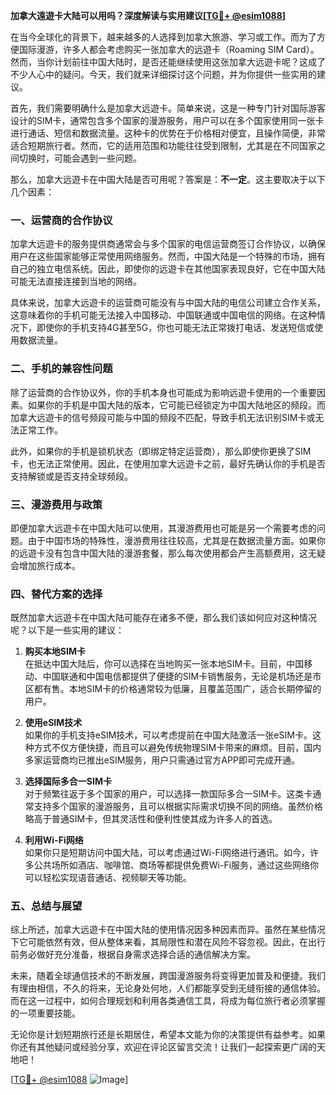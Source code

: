 **加拿大遠遊卡大陆可以用吗？深度解读与实用建议[[TG💪+ @esim1088](https://t.me/s/esim1088)]**

在当今全球化的背景下，越来越多的人选择到加拿大旅游、学习或工作。而为了方便国际漫游，许多人都会考虑购买一张加拿大的远遊卡（Roaming SIM Card）。然而，当你计划前往中国大陆时，是否还能继续使用这张加拿大远遊卡呢？这成了不少人心中的疑问。今天，我们就来详细探讨这个问题，并为你提供一些实用的建议。

首先，我们需要明确什么是加拿大远遊卡。简单来说，这是一种专门针对国际游客设计的SIM卡，通常包含多个国家的漫游服务，用户可以在多个国家使用同一张卡进行通话、短信和数据流量。这种卡的优势在于价格相对便宜，且操作简便，非常适合短期旅行者。然而，它的适用范围和功能往往受到限制，尤其是在不同国家之间切换时，可能会遇到一些问题。

那么，加拿大远遊卡在中国大陆是否可用呢？答案是：**不一定**。这主要取决于以下几个因素：

### 一、运营商的合作协议

加拿大远遊卡的服务提供商通常会与多个国家的电信运营商签订合作协议，以确保用户在这些国家能够正常使用网络服务。然而，中国大陆是一个特殊的市场，拥有自己的独立电信系统。因此，即使你的远遊卡在其他国家表现良好，它在中国大陆可能无法直接连接到当地的网络。

具体来说，加拿大远遊卡的运营商可能没有与中国大陆的电信公司建立合作关系，这意味着你的手机可能无法接入中国移动、中国联通或中国电信的网络。在这种情况下，即使你的手机支持4G甚至5G，你也可能无法正常拨打电话、发送短信或使用数据流量。

### 二、手机的兼容性问题

除了运营商的合作协议外，你的手机本身也可能成为影响远遊卡使用的一个重要因素。如果你的手机是中国大陆的版本，它可能已经锁定为中国大陆地区的频段。而加拿大远遊卡的信号频段可能与中国的频段不匹配，导致手机无法识别SIM卡或无法正常工作。

此外，如果你的手机是锁机状态（即绑定特定运营商），那么即使你更换了SIM卡，也无法正常使用。因此，在使用加拿大远遊卡之前，最好先确认你的手机是否支持解锁或是否支持全球频段。

### 三、漫游费用与政策

即便加拿大远遊卡在中国大陆可以使用，其漫游费用也可能是另一个需要考虑的问题。由于中国市场的特殊性，漫游费用往往较高，尤其是在数据流量方面。如果你的远遊卡没有包含中国大陆的漫游套餐，那么每次使用都会产生高额费用，这无疑会增加旅行成本。

### 四、替代方案的选择

既然加拿大远遊卡在中国大陆可能存在诸多不便，那么我们该如何应对这种情况呢？以下是一些实用的建议：

1. **购买本地SIM卡**  
   在抵达中国大陆后，你可以选择在当地购买一张本地SIM卡。目前，中国移动、中国联通和中国电信都提供了便捷的SIM卡销售服务，无论是机场还是市区都有售。本地SIM卡的价格通常较为低廉，且覆盖范围广，适合长期停留的用户。

2. **使用eSIM技术**  
   如果你的手机支持eSIM技术，可以考虑提前在中国大陆激活一张eSIM卡。这种方式不仅方便快捷，而且可以避免传统物理SIM卡带来的麻烦。目前，国内多家运营商均已推出eSIM服务，用户只需通过官方APP即可完成开通。

3. **选择国际多合一SIM卡**  
   对于频繁往返于多个国家的用户，可以选择一款国际多合一SIM卡。这类卡通常支持多个国家的漫游服务，且可以根据实际需求切换不同的网络。虽然价格略高于普通SIM卡，但其灵活性和便利性使其成为许多人的首选。

4. **利用Wi-Fi网络**  
   如果你只是短期访问中国大陆，可以考虑通过Wi-Fi网络进行通讯。如今，许多公共场所如酒店、咖啡馆、商场等都提供免费Wi-Fi服务，通过这些网络你可以轻松实现语音通话、视频聊天等功能。

### 五、总结与展望

综上所述，加拿大远遊卡在中国大陆的使用情况因多种因素而异。虽然在某些情况下它可能依然有效，但从整体来看，其局限性和潜在风险不容忽视。因此，在出行前务必做好充分准备，根据自身需求选择合适的通信解决方案。

未来，随着全球通信技术的不断发展，跨国漫游服务将变得更加普及和便捷。我们有理由相信，不久的将来，无论身处何地，人们都能享受到无缝衔接的通信体验。而在这一过程中，如何合理规划和利用各类通信工具，将成为每位旅行者必须掌握的一项重要技能。

无论你是计划短期旅行还是长期居住，希望本文能为你的决策提供有益参考。如果你还有其他疑问或经验分享，欢迎在评论区留言交流！让我们一起探索更广阔的天地吧！

[[TG💪+ @esim1088](https://t.me/s/esim1088) ![Image](https://i.postimg.cc/4NQfJmqS/Snipaste-2025-05-13-00-14-12.png)]